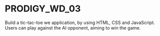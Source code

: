 # PRODIGY_WD_03
Build a tic-tac-toe we application, by using HTML, CSS and JavaScript. Users can play against the AI opponent, aiming to win the game.
